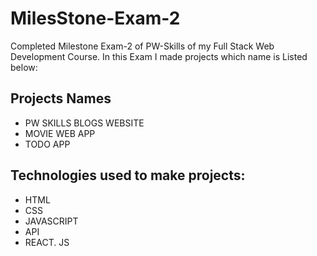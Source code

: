 # MilesStone-Exam-2
Completed Milestone Exam-2 of PW-Skills of my Full Stack Web Development Course. In this Exam I made projects which name is Listed below:

## Projects Names
* PW SKILLS BLOGS WEBSITE
* MOVIE WEB APP
* TODO APP

## Technologies used to make projects:
* HTML
* CSS
* JAVASCRIPT
* API
* REACT. JS

